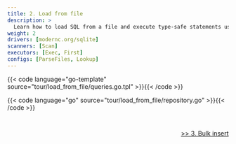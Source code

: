 ```yaml
---
title: 2. Load from file
description: >
  Learn how to load SQL from a file and execute type-safe statements using sqlt.
weight: 2
drivers: [modernc.org/sqlite]
scanners: [Scan]
executors: [Exec, First]
configs: [ParseFiles, Lookup]
---
```



{{< code language="go-template" source="tour/load_from_file/queries.go.tpl" >}}{{< /code >}}

{{< code language="go" source="tour/load_from_file/repository.go" >}}{{< /code >}}

<div style="padding-top: 2em; text-align: right"><a href="/tour/3_bulk_insert/">>> 3. Bulk insert</a></div>
